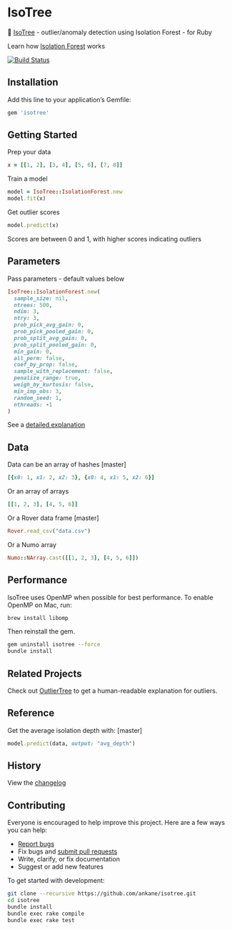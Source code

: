# IsoTree

:evergreen_tree: [IsoTree](https://github.com/david-cortes/isotree) - outlier/anomaly detection using Isolation Forest - for Ruby

Learn how [Isolation Forest](https://www.youtube.com/watch?v=RyFQXQf4w4w) works

[![Build Status](https://travis-ci.org/ankane/isotree.svg?branch=master)](https://travis-ci.org/ankane/isotree)

## Installation

Add this line to your application’s Gemfile:

```ruby
gem 'isotree'
```

## Getting Started

Prep your data

```ruby
x = [[1, 2], [3, 4], [5, 6], [7, 8]]
```

Train a model

```ruby
model = IsoTree::IsolationForest.new
model.fit(x)
```

Get outlier scores

```ruby
model.predict(x)
```

Scores are between 0 and 1, with higher scores indicating outliers

## Parameters

Pass parameters - default values below

```ruby
IsoTree::IsolationForest.new(
  sample_size: nil,
  ntrees: 500,
  ndim: 3,
  ntry: 3,
  prob_pick_avg_gain: 0,
  prob_pick_pooled_gain: 0,
  prob_split_avg_gain: 0,
  prob_split_pooled_gain: 0,
  min_gain: 0,
  all_perm: false,
  coef_by_prop: false,
  sample_with_replacement: false,
  penalize_range: true,
  weigh_by_kurtosis: false,
  min_imp_obs: 3,
  random_seed: 1,
  nthreads: -1
)
```

See a [detailed explanation](https://isotree.readthedocs.io/en/latest/#isotree.IsolationForest)

## Data

Data can be an array of hashes [master]

```ruby
[{x0: 1, x1: 2, x2: 3}, {x0: 4, x1: 5, x2: 6}]
```

Or an array of arrays

```ruby
[[1, 2, 3], [4, 5, 6]]
```

Or a Rover data frame [master]

```ruby
Rover.read_csv("data.csv")
```

Or a Numo array

```ruby
Numo::NArray.cast([[1, 2, 3], [4, 5, 6]])
```

## Performance

IsoTree uses OpenMP when possible for best performance. To enable OpenMP on Mac, run:

```sh
brew install libomp
```

Then reinstall the gem.

```sh
gem uninstall isotree --force
bundle install
```

## Related Projects

Check out [OutlierTree](https://github.com/ankane/outliertree) to get a human-readable explanation for outliers.

## Reference

Get the average isolation depth with: [master]

```ruby
model.predict(data, output: "avg_depth")
```

## History

View the [changelog](https://github.com/ankane/isotree/blob/master/CHANGELOG.md)

## Contributing

Everyone is encouraged to help improve this project. Here are a few ways you can help:

- [Report bugs](https://github.com/ankane/isotree/issues)
- Fix bugs and [submit pull requests](https://github.com/ankane/isotree/pulls)
- Write, clarify, or fix documentation
- Suggest or add new features

To get started with development:

```sh
git clone --recursive https://github.com/ankane/isotree.git
cd isotree
bundle install
bundle exec rake compile
bundle exec rake test
```
